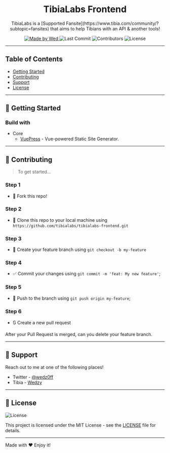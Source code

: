 <h1 align="center">
  TibiaLabs Frontend
</h1>

<p align="center">TibiaLabs is a [Supported Fansite](https://www.tibia.com/community/?subtopic=fansites) that aims to help Tibians with an API & another tools!</p>

<p align="center">
  <a href="https://github.com/wedz0ff">
    <img alt="Made by Wed" src="https://img.shields.io/badge/made%20by-Wed-brightgreen">
  </a>

  <img alt="Last Commit" src="https://img.shields.io/github/last-commit/tibialabs/tibialabs-frontend">

  <img alt="Contributors" src="https://img.shields.io/github/contributors/tibialabs/tibialabs-frontend">

  <img alt="License" src="https://img.shields.io/badge/license-MIT-%2304D361">
</p>

---

## Table of Contents

<ul>
  <li><a href="#-getting-started">Getting Started</a></li>
  <li><a href="#-contributing">Contributing</a></li>
  <li><a href="#-support">Support</a></li>
  <li><a href="#-license">License</a></li>
</ul>

---

## 🚀 Getting Started

### Build with

- Core
  - [VuePress](https://vuepress.vuejs.org/) - Vue-powered Static Site Generator.

---

## 🤔 Contributing

> To get started...

### Step 1

- 🍴 Fork this repo!

### Step 2

- 👯 Clone this repo to your local machine using `https://github.com/tibialabs/tibialabs-frontend.git`

### Step 3

- 🎋 Create your feature branch using `git checkout -b my-feature`

### Step 4

- ✅ Commit your changes using `git commit -m 'feat: My new feature'`;

### Step 5

- 📌 Push to the branch using `git push origin my-feature`;

### Step 6

- 🔃 Create a new pull request

After your Pull Request is merged, can you delete your feature branch.

---

## 📌 Support

Reach out to me at one of the following places!

- Twitter - [@wedz0ff](https://twitter.com/wedz0ff)
- Tibia - [Wedzy](https://www.tibia.com/community/?subtopic=characters&name=Wedzy)

---

## 📝 License

<img alt="License" src="https://img.shields.io/badge/license-MIT-%2304D361">

This project is licensed under the MIT License - see the [LICENSE](LICENSE) file for details.

---

Made with ♥ Enjoy it!
